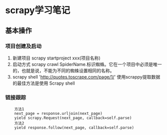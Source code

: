 # scrapy学习笔记

## 基本操作
### 项目创建及启动
1. 新建项目 scrapy startproject xxx(项目名称)
2. 启动方式 scrapy crawl SpiderName.标识蜘蛛。它在一个项目中必须是唯一的，也就是说，不能为不同的蜘蛛设置相同的名称。
3. scrapy shell 'http://quotes.toscrape.com/page/1/' 
使用scrappy提取数据的最佳方法是使用 Scrapy shell

### 链接跟踪
```
    方法1
    next_page = response.urljoin(next_page)
    yield scrapy.Request(next_page, callback=self.parse)
    方法2
    yield response.follow(next_page, callback=self.parse)
```


